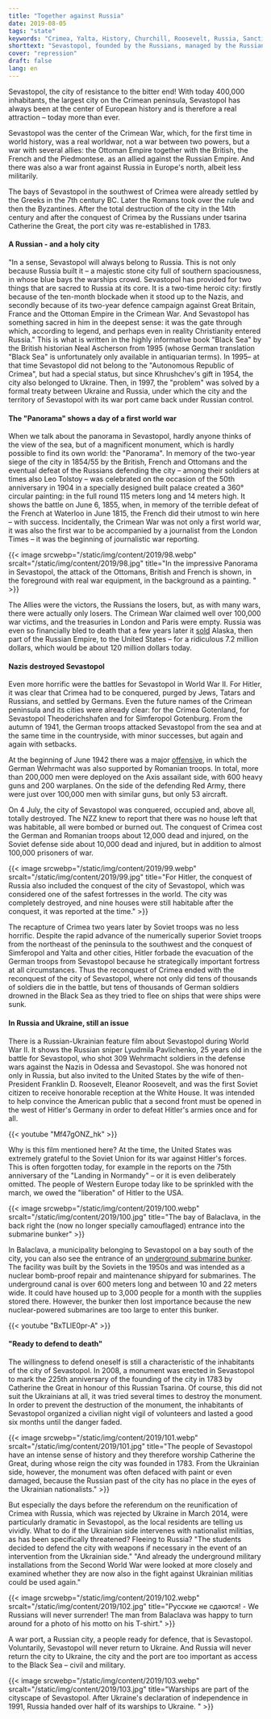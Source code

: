 ```yaml
---
title: "Together against Russia"
date: 2019-08-05
tags: "state"
keywords: "Crimea, Yalta, History, Churchill, Roosevelt, Russia, Sanctions, NATO, Uranium Munition, Kosovo, Serbia, Sevastopol, Balaclava"
shorttext: "Sevastopol, founded by the Russians, managed by the Russians, defended by the Russians."
cover: "repression"
draft: false
lang: en
---
```


Sevastopol, the city of resistance to the bitter end! With today 400,000 inhabitants, the largest city on the Crimean peninsula, Sevastopol has always been at the center of European history and is therefore a real attraction – today more than ever.

Sevastopol was the center of the Crimean War, which, for the first time in world history, was a real worldwar, not a war between two powers, but a war with several allies: the Ottoman Empire together with the British, the French and the Piedmontese. as an allied against the Russian Empire. And there was also a war front against Russia in Europe's north, albeit less militarily.

The bays of Sevastopol in the southwest of Crimea were already settled by the Greeks in the 7th century BC. Later the Romans took over the rule and then the Byzantines. After the total destruction of the city in the 14th century and after the conquest of Crimea by the Russians under tsarina Catherine the Great, the port city was re-established in 1783.

#### A Russian - and a holy city

"In a sense, Sevastopol will always belong to Russia. This is not only because Russia built it – a majestic stone city full of southern spaciousness, in whose blue bays the warships crowd. Sevastopol has provided for two things that are sacred to Russia at its core. It is a two-time heroic city: firstly because of the ten-month blockade when it stood up to the Nazis, and secondly because of its two-year defence campaign against Great Britain, France and the Ottoman Empire in the Crimean War. And Sevastopol has something sacred in him in the deepest sense: it was the gate through which, according to legend, and perhaps even in reality Christianity entered Russia." This is what is written in the highly informative book "Black Sea" by the British historian Neal Ascherson from 1995 (whose German translation "Black Sea" is unfortunately only available in antiquarian terms). In 1995– at that time Sevastopol did not belong to the "Autonomous Republic of Crimea", but had a special status, but since Khrushchev's gift in 1954, the city also belonged to Ukraine. Then, in 1997, the "problem" was solved by a formal treaty between Ukraine and Russia, under which the city and the territory of Sevastopol with its war port came back under Russian control.

#### The "Panorama" shows a day of a first world war

When we talk about the panorama in Sevastopol, hardly anyone thinks of the view of the sea, but of a magnificent monument, which is hardly possible to find its own world: the "Panorama". In memory of the two-year siege of the city in 1854/55 by the British, French and Ottomans and the eventual defeat of the Russians defending the city – among their soldiers at times also Leo Tolstoy – was celebrated on the occasion of the 50th anniversary in 1904 in a specially designed built palace created a 360° circular painting: in the full round 115 meters long and 14 meters high. It shows the battle on June 6, 1855, when, in memory of the terrible defeat of the French at Waterloo in June 1815, the French did their utmost to win here – with success. Incidentally, the Crimean War was not only a first world war, it was also the first war to be accompanied by a journalist from the London Times – it was the beginning of journalistic war reporting.

{{< image srcwebp="/static/img/content/2019/98.webp" srcalt="/static/img/content/2019/98.jpg" title="In the impressive Panorama in Sevastopol, the attack of the Ottomans, British and French is shown, in the foreground with real war equipment, in the background as a painting. " >}}

The Allies were the victors, the Russians the losers, but, as with many wars, there were actually only losers. The Crimean War claimed well over 100,000 war victims, and the treasuries in London and Paris were empty. Russia was even so financially bled to death that a few years later it [sold](https://www.rbth.com/arts/2014/04/20/why_did_russia_sell_alaska_to_the_united_states_36061.html "Why did Russia sell Alaska to the United States?") Alaska, then part of the Russian Empire, to the United States – for a ridiculous 7.2 million dollars, which would be about 120 million dollars today.

#### Nazis destroyed Sevastopol

Even more horrific were the battles for Sevastopol in World War II. For Hitler, it was clear that Crimea had to be conquered, purged by Jews, Tatars and Russians, and settled by Germans. Even the future names of the Crimean peninsula and its cities were already clear: for the Crimea Gotenland, for Sevastopol Theoderichshafen and for Simferopol Gotenburg. From the autumn of 1941, the German troops attacked Sevastopol from the sea and at the same time in the countryside, with minor successes, but again and again with setbacks.

At the beginning of June 1942 there was a major [offensive](https://en.wikipedia.org/wiki/Crimean_Campaign "Crimean Campaign"), in which the German Wehrmacht was also supported by Romanian troops. In total, more than 200,000 men were deployed on the Axis assailant side, with 600 heavy guns and 200 warplanes. On the side of the defending Red Army, there were just over 100,000 men with similar guns, but only 53 aircraft.

On 4 July, the city of Sevastopol was conquered, occupied and, above all, totally destroyed. The NZZ knew to report that there was no house left that was habitable, all were bombed or burned out. The conquest of Crimea cost the German and Romanian troops about 12,000 dead and injured, on the Soviet defense side about 10,000 dead and injured, but in addition to almost 100,000 prisoners of war.

{{< image srcwebp="/static/img/content/2019/99.webp" srcalt="/static/img/content/2019/99.jpg" title="For Hitler, the conquest of Russia also included the conquest of the city of Sevastopol, which was considered one of the safest fortresses in the world. The city was completely destroyed, and nine houses were still habitable after the conquest, it was reported at the time." >}}

The recapture of Crimea two years later by Soviet troops was no less horrific. Despite the rapid advance of the numerically superior Soviet troops from the northeast of the peninsula to the southwest and the conquest of Simferopol and Yalta and other cities, Hitler forbade the evacuation of the German troops from Sevastopol because he strategically important fortress at all circumstances. Thus the reconquest of Crimea ended with the reconquest of the city of Sevastopol, where not only did tens of thousands of soldiers die in the battle, but tens of thousands of German soldiers drowned in the Black Sea as they tried to flee on ships that were ships were sunk.

#### In Russia and Ukraine, still an issue

There is a Russian-Ukrainian feature film about Sevastopol during World War II. It shows the Russian sniper Lyudmila Pavlichenko, 25 years old in the battle for Sevastopol, who shot 309 Wehrmacht soldiers in the defense wars against the Nazis in Odessa and Sevastopol. She was honored not only in Russia, but also invited to the United States by the wife of then-President Franklin D. Roosevelt, Eleanor Roosevelt, and was the first Soviet citizen to receive honorable reception at the White House. It was intended to help convince the American public that a second front must be opened in the west of Hitler's Germany in order to defeat Hitler's armies once and for all.

{{< youtube "Mf47gONZ_hk" >}}

Why is this film mentioned here? At the time, the United States was extremely grateful to the Soviet Union for its war against Hitler's forces. This is often forgotten today, for example in the reports on the 75th anniversary of the "Landing in Normandy" – or it is even deliberately omitted. The people of Western Europe today like to be sprinkled with the march, we owed the "liberation" of Hitler to the USA.

{{< image srcwebp="/static/img/content/2019/100.webp" srcalt="/static/img/content/2019/100.jpg" title="The bay of Balaclava, in the back right the (now no longer specially camouflaged) entrance into the submarine bunker" >}}

In Balaclava, a municipality belonging to Sevastopol on a bay south of the city, you can also see the entrance of an [underground submarine bunker](https://blog.wandr.me/2012/09/inside-the-super-secret-soviet-submarine-base-at-balaclava/ "Inside the super secret Soviet submarine base at Balaclava"). The facility was built by the Soviets in the 1950s and was intended as a nuclear bomb-proof repair and maintenance shipyard for submarines. The underground canal is over 600 meters long and between 10 and 22 meters wide. It could have housed up to 3,000 people for a month with the supplies stored there. However, the bunker then lost importance because the new nuclear-powered submarines are too large to enter this bunker.

{{< youtube "BxTLlE0pr-A" >}}

#### "Ready to defend to death"

The willingness to defend oneself is still a characteristic of the inhabitants of the city of Sevastopol. In 2008, a monument was erected in Sevastopol to mark the 225th anniversary of the founding of the city in 1783 by Catherine the Great in honour of this Russian Tsarina. Of course, this did not suit the Ukrainians at all, it was tried several times to destroy the monument. In order to prevent the destruction of the monument, the inhabitants of Sevastopol organized a civilian night vigil of volunteers and lasted a good six months until the danger faded.

{{< image srcwebp="/static/img/content/2019/101.webp" srcalt="/static/img/content/2019/101.jpg" title="The people of Sevastopol have an intense sense of history and they therefore worship Catherine the Great, during whose reign the city was founded in 1783. From the Ukrainian side, however, the monument was often defaced with paint or even damaged, because the Russian past of the city has no place in the eyes of the Ukrainian nationalists." >}}

But especially the days before the referendum on the reunification of Crimea with Russia, which was rejected by Ukraine in March 2014, were particularly dramatic in Sevastopol, as the local residents are telling us vividly. What to do if the Ukrainian side intervenes with nationalist militias, as has been specifically threatened? Fleeing to Russia? "The students decided to defend the city with weapons if necessary in the event of an intervention from the Ukrainian side." "And already the underground military installations from the Second World War were looked at more closely and examined whether they are now also in the fight against Ukrainian militias could be used again."

{{< image srcwebp="/static/img/content/2019/102.webp" srcalt="/static/img/content/2019/102.jpg" title="Русские не сдаются! - We Russians will never surrender! The man from Balaclava was happy to turn around for a photo of his motto on his T-shirt." >}}

A war port, a Russian city, a people ready for defence, that is Sevastopol. Voluntarily, Sevastopol will never return to Ukraine. And Russia will never return the city to Ukraine, the city and the port are too important as access to the Black Sea – civil and military.

{{< image srcwebp="/static/img/content/2019/103.webp" srcalt="/static/img/content/2019/103.jpg" title="Warships are part of the cityscape of Sevastopol. After Ukraine's declaration of independence in 1991, Russia handed over half of its warships to Ukraine. " >}}
